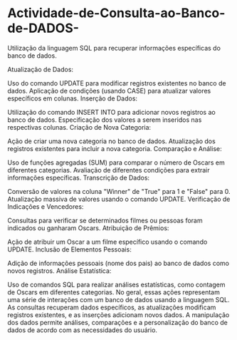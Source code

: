 # Actividade-de-Consulta-ao-Banco-de-DADOS-
Utilização da linguagem SQL para recuperar informações específicas do banco de dados.

Atualização de Dados:

Uso do comando UPDATE para modificar registros existentes no banco de dados.
Aplicação de condições (usando CASE) para atualizar valores específicos em colunas.
Inserção de Dados:

Utilização do comando INSERT INTO para adicionar novos registros ao banco de dados.
Especificação dos valores a serem inseridos nas respectivas colunas.
Criação de Nova Categoria:

Ação de criar uma nova categoria no banco de dados.
Atualização dos registros existentes para incluir a nova categoria.
Comparação e Análise:

Uso de funções agregadas (SUM) para comparar o número de Oscars em diferentes categorias.
Avaliação de diferentes condições para extrair informações específicas.
Transcrição de Dados:

Conversão de valores na coluna "Winner" de "True" para 1 e "False" para 0.
Atualização massiva de valores usando o comando UPDATE.
Verificação de Indicações e Vencedores:

Consultas para verificar se determinados filmes ou pessoas foram indicados ou ganharam Oscars.
Atribuição de Prêmios:

Ação de atribuir um Oscar a um filme específico usando o comando UPDATE.
Inclusão de Elementos Pessoais:

Adição de informações pessoais (nome dos pais) ao banco de dados como novos registros.
Análise Estatística:

Uso de comandos SQL para realizar análises estatísticas, como contagem de Oscars em diferentes categorias.
No geral, essas ações representam uma série de interações com um banco de dados usando a linguagem SQL. As consultas recuperam dados específicos, as atualizações modificam registros existentes, e as inserções adicionam novos dados. A manipulação dos dados permite análises, comparações e a personalização do banco de dados de acordo com as necessidades do usuário.
